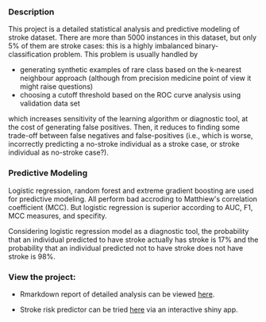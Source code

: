 ### Description
This project is a  detailed statistical analysis and predictive modeling of stroke dataset. 
There are more than 5000 instances in this dataset, but only 5% of them are stroke cases: this is a highly imbalanced binary-classification problem.
This problem is usually handled by
  - generating synthetic examples of rare class based on the k-nearest neighbour approach (although from precision medicine point of view it might raise questions)
  - choosing a cutoff threshold based on the ROC curve analysis using validation data set

which increases sensitivity of the learning algorithm or diagnostic tool, at the cost of generating false positives.
Then, it reduces to finding some trade-off between false negatives and false-positives (i.e., which is worse, incorrectly predicting a no-stroke individual as a stroke case, or stroke individual as no-stroke case?).

### Predictive Modeling
Logistic regression, random forest and extreme gradient boosting are used for predictive modeling. All perform bad accroding to Matthiew's correlation coefficient (MCC).
But logistic regression is superior according to AUC, F1, MCC measures, and specifity.

Considering logistic regression model as a diagnostic tool, the probability that an individual predicted to have stroke actually has stroke is 17% and the probability that an individual predicted not to have stroke does not have stroke is 98%.


### View the project:

* Rmarkdown report of detailed analysis can be viewed [here](https://kmusayeva.github.io/StrokeClassification/).

* Stroke risk predictor can be tried [here](https://kmusayeva.shinyapps.io/strokeclassification/) via an interactive shiny app.




